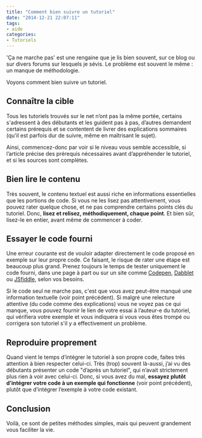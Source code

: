 ```yaml
---
title: "Comment bien suivre un tutoriel"
date: "2014-12-21 22:07:11"
tags:
- aide
categories:
- Tutoriels
---
```


'Ça ne marche pas' est une rengaine que je lis bien souvent, sur ce blog ou sur divers forums sur lesquels je sévis. Le problème est souvent le même : un manque de méthodologie.

Voyons comment bien suivre un tutoriel.


## Connaître la cible

Tous les tutoriels trouvés sur le net n’ont pas la même portée, certains s'adressent à des débutants et les guident pas à pas, d’autres demandent certains prérequis et se contentent de livrer des explications sommaires (qu'il est parfois dur de suivre, même en maîtrisant le sujet).

Ainsi, commencez-donc par voir si le niveau vous semble accessible, si l’article précise des prérequis nécessaires avant d’appréhender le tutoriel, et si les sources sont complètes.

## Bien lire le contenu

Très souvent, le contenu textuel est aussi riche en informations essentielles que les portions de code. Si vous ne les lisez pas attentivement, vous pouvez rater quelque chose, et ne pas comprendre certains points clés du tutoriel. Donc, **lisez et relisez, méthodiquement, chaque point**. Et bien sûr, lisez-le en entier, avant même de commencer à coder.

## Essayer le code fourni

Une erreur courante est de vouloir adapter directement le code proposé en exemple sur leur propre code. Ce faisant, le risque de rater une étape est beaucoup plus grand. Prenez toujours le temps de tester uniquement le code fourni, dans une page à part ou sur un site comme [Codepen](http://codepen.io/pen/), [Dabblet ](http://dabblet.com/)ou [JSfiddle](http://jsfiddle.net/), selon vos besoins.

Si le code seul ne marche pas, c'est que vous avez peut-être manqué une information textuelle (voir point précédent). Si malgré une relecture attentive (du code comme des explications) vous ne voyez pas ce qui manque, vous pouvez fournir le lien de votre essai à l’auteur-e du tutoriel, qui vérifiera votre exemple et vous indiquera si vous vous êtes trompé ou corrigera son tutoriel s'il y a effectivement un problème.

## Reproduire proprement

Quand vient le temps d’intégrer le tutoriel à son propre code, faites très attention à bien respecter celui-ci. Très (trop) souvent là-aussi, j’ai vu des débutants présenter un code "d’après un tutoriel", qui n’avait strictement plus rien à voir avec celui-ci. Donc, si vous avez du mal, **essayez plutôt d’intégrer votre code à un exemple qui fonctionne** (voir point précédent), plutôt que d’intégrer l’exemple à votre code existant.

## Conclusion

Voilà, ce sont de petites méthodes simples, mais qui peuvent grandement vous faciliter la vie.
